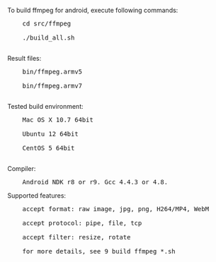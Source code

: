 To build ffmpeg for android, execute following commands:<br>
<pre>
    cd src/ffmpeg<br>
    ./build_all.sh<br>
</pre>

Result files:<br>
<pre>
    bin/ffmpeg.armv5<br>
    bin/ffmpeg.armv7<br>
</pre>

Tested build environment:<br>
<pre>
    Mac OS X 10.7 64bit<br>
    Ubuntu 12 64bit<br>
    CentOS 5 64bit<br>
</pre>

Compiler:<br>
<pre>
    Android NDK r8 or r9. Gcc 4.4.3 or 4.8.
</pre>

Supported features:<br>
<pre>
    accept format: raw image, jpg, png, H264/MP4, WebM<br>
    accept protocol: pipe, file, tcp<br>
    accept filter: resize, rotate<br>
    for more details, see 9_build_ffmpeg_*.sh
</pre>